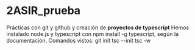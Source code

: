 # 2ASIR_prueba
Prácticas con git y github y creación de **proyectos de typescript**
Hemos instalado node.js y typescript con npm install -g typescript, según la documentación.
Comandos vistos:
git init
tsc --init
tsc -w